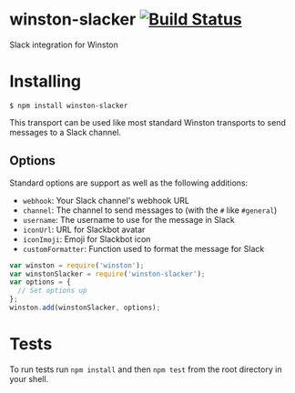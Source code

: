 # winston-slacker [![Build Status](https://travis-ci.org/meerkats/winston-slacker.svg)](https://travis-ci.org/meerkats/winston-slacker)
Slack integration for Winston

# Installing

```
$ npm install winston-slacker
```

This transport can be used like most standard Winston transports to send messages to a Slack channel.

## Options

Standard options are support as well as the following additions:
 - `webhook`: Your Slack channel's webhook URL
 - `channel`: The channel to send messages to (with the `#` like `#general`)
 - `username`: The username to use for the message in Slack
 - `iconUrl`: URL for Slackbot avatar
 - `iconImoji`: Emoji for Slackbot icon
 - `customFormatter`: Function used to format the message for Slack

```js
var winston = require('winston');
var winstonSlacker = require('winston-slacker');
var options = {
  // Set options up
};
winston.add(winstonSlacker, options);
```

# Tests

To run tests run `npm install` and then `npm test` from the root directory in your shell.
